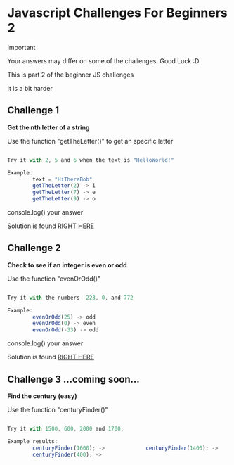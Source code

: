 # Javascript Challenges For Beginners 2

> [!IMPORTANT]
> Your answers may differ on some of the challenges. Good Luck :D

This is part 2 of the beginner JS challenges

It is a bit harder

## Challenge 1

**Get the nth letter of a string**

Use the function "getTheLetter()" to get an specific letter

```javascript

Try it with 2, 5 and 6 when the text is "HelloWorld!"

Example: 
        text = "HiThereBob"
        getTheLetter(2) -> i
        getTheLetter(7) -> e
        getTheLetter(9) -> o

```

console.log() your answer

Solution is found [RIGHT HERE](./challenge_1.html)

## Challenge 2

**Check to see if an integer is even or odd**

Use the function "evenOrOdd()"

```javascript

Try it with the numbers -223, 0, and 772

Example: 
        evenOrOdd(25) -> odd
        evenOrOdd(0) -> even
        evenOrOdd(-33) -> odd

```

console.log() your answer

Solution is found [RIGHT HERE](./challenge_2.html)

## Challenge 3 ...coming soon...

**Find the century (easy)**

Use the function "centuryFinder()"

```javascript

Try it with 1500, 600, 2000 and 1700;

Example results:
        centuryFinder(1600); ->             centuryFinder(1400); ->
        centuryFinder(400); ->
        

```